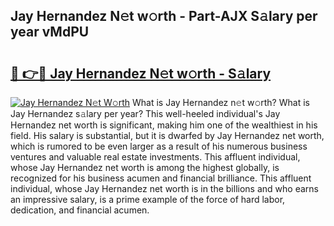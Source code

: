 ## Jay Hernandez N𝚎t w𝚘rth - Part-AJX S𝚊lary per year vMdPU

# <h2><a href="http://gc1alu.nevu.top/?p=Jay+Hernandez">🔗 👉🔴 Jay Hernandez N𝚎t w𝚘rth - S𝚊lary</a></h2>

[![Jay Hernandez N𝚎t W𝚘rth](https://i.imgur.com/Oavwk0R.jpeg)](http://gc1alu.nevu.top/?p=Jay+Hernandez)
What is Jay Hernandez n𝚎t w𝚘rth? What is Jay Hernandez s𝚊lary per year?
This well-heeled individual's Jay Hernandez net worth is significant, making him one of the wealthiest in his field. His salary is substantial, but it is dwarfed by Jay Hernandez net worth, which is rumored to be even larger as a result of his numerous business ventures and valuable real estate investments. This affluent individual, whose Jay Hernandez net worth is among the highest globally, is recognized for his business acumen and financial brilliance. This affluent individual, whose Jay Hernandez net worth is in the billions and who earns an impressive salary, is a prime example of the force of hard labor, dedication, and financial acumen.

